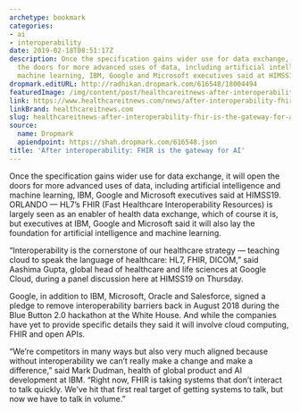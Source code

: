 ```yaml
---
archetype: bookmark
categories:
- ai
- interoperability
date: 2019-02-18T08:51:17Z
description: Once the specification gains wider use for data exchange, it will open
  the doors for more advanced uses of data, including artificial intelligence and
  machine learning, IBM, Google and Microsoft executives said at HIMSS19.
dropmark.editURL: http://radhikan.dropmark.com/616548/18004494
featuredImage: /img/content/post/healthcareitnews-after-interoperability-fhir-is-the-gateway-for-ai.jpg
link: https://www.healthcareitnews.com/news/after-interoperability-fhir-gateway-ai
linkBrand: healthcareitnews.com
slug: healthcareitnews-after-interoperability-fhir-is-the-gateway-for-ai
source:
  name: Dropmark
  apiendpoint: https://shah.dropmark.com/616548.json
title: 'After interoperability: FHIR is the gateway for AI'
---
```

Once the specification gains wider use for data exchange, it will open the doors for more advanced uses of data, including artificial intelligence and machine learning, IBM, Google and Microsoft executives said at HIMSS19. ORLANDO — HL7’s FHIR (Fast Healthcare Interoperability Resources) is largely seen as an enabler of health data exchange, which of course it is, but executives at IBM, Google and Microsoft said it will also lay the foundation for artificial intelligence and machine learning.

“Interoperability is the cornerstone of our healthcare strategy — teaching cloud to speak the language of healthcare: HL7, FHIR, DICOM,” said Aashima Gupta, global head of healthcare and life sciences at Google Cloud, during a panel discussion here at HIMSS19 on Thursday.  

Google, in addition to IBM, Microsoft, Oracle and Salesforce, signed a pledge to remove interoperability barriers back in August 2018 during the Blue Button 2.0 hackathon at the White House. And while the companies have yet to provide specific details they said it will involve cloud computing, FHIR and open APIs.

“We’re competitors in many ways but also very much aligned because without interoperability we can’t really make a change and make a difference,” said Mark Dudman, health of global product and AI development at IBM. “Right now, FHIR is taking systems that don’t interact to talk quickly. We’ve hit that first real target of getting systems to talk, but now we have to talk in volume.”

